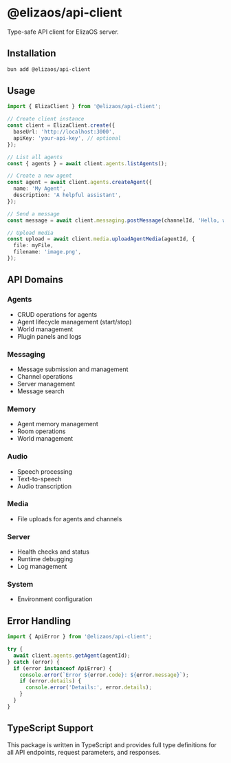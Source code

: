 # @elizaos/api-client

Type-safe API client for ElizaOS server.

## Installation

```bash
bun add @elizaos/api-client
```

## Usage

```typescript
import { ElizaClient } from '@elizaos/api-client';

// Create client instance
const client = ElizaClient.create({
  baseUrl: 'http://localhost:3000',
  apiKey: 'your-api-key', // optional
});

// List all agents
const { agents } = await client.agents.listAgents();

// Create a new agent
const agent = await client.agents.createAgent({
  name: 'My Agent',
  description: 'A helpful assistant',
});

// Send a message
const message = await client.messaging.postMessage(channelId, 'Hello, world!');

// Upload media
const upload = await client.media.uploadAgentMedia(agentId, {
  file: myFile,
  filename: 'image.png',
});
```

## API Domains

### Agents

- CRUD operations for agents
- Agent lifecycle management (start/stop)
- World management
- Plugin panels and logs

### Messaging

- Message submission and management
- Channel operations
- Server management
- Message search

### Memory

- Agent memory management
- Room operations
- World management

### Audio

- Speech processing
- Text-to-speech
- Audio transcription

### Media

- File uploads for agents and channels

### Server

- Health checks and status
- Runtime debugging
- Log management

### System

- Environment configuration

## Error Handling

```typescript
import { ApiError } from '@elizaos/api-client';

try {
  await client.agents.getAgent(agentId);
} catch (error) {
  if (error instanceof ApiError) {
    console.error(`Error ${error.code}: ${error.message}`);
    if (error.details) {
      console.error('Details:', error.details);
    }
  }
}
```

## TypeScript Support

This package is written in TypeScript and provides full type definitions for all API endpoints, request parameters, and responses.
